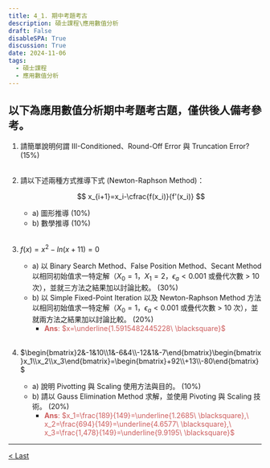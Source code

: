 ```yaml
---
title: 4_1. 期中考題考古
description: 碩士課程\應用數值分析
draft: False
disableSPA: True
discussion: True
date: 2024-11-06
tags:
  - 碩士課程
  - 應用數值分析
---
```

以下為應用數值分析期中考題考古題，僅供後人備考參考。
---
1. 請簡單說明何謂 III-Conditioned、Round-Off Error 與 Truncation Error? (15%)
  <br><br>
2. 請以下述兩種方式推導下式 (Newton-Raphson Method)：

    $$
    x_{i+1}=x_i-\cfrac{f(x_i)}{f'(x_i)}
    $$
   - a) 圖形推導 (10%)
   - b) 數學推導 (10%)
  <br><br>
3. $f(x)=x^2-ln(x+11)=0$
   - a) 以 Binary Search Method、False Position Method、Secant Method 以相同初始值求一特定解（$X_0=1，X_1=2，\epsilon_a<0.001$ 或疊代次數 > 10 次），並就三方法之結果加以討論比較。 (30%)
   - b) 以 Simple Fixed-Point Iteration 以及 Newton-Raphson Method 方法以相同初始值求一特定解（$X_0=1，\epsilon_a<0.001$ 或疊代次數 > 10 次），並就兩方法之結果加以討論比較。 (20%)
     - <span style="color: IndianRed;">**Ans**: $x=\underline{1.5915482445228\ \blacksquare}$</span>
  <br><br>
4. $\begin{bmatrix}2&-1&10\\1&-6&4\\-12&1&-7\end{bmatrix}\begin{bmatrix}x_1\\x_2\\x_3\end{bmatrix}=\begin{bmatrix}+92\\+13\\-80\end{bmatrix}$
   - a) 說明 Pivotting 與 Scaling 使用方法與目的。 (10%)
   - b) 請以 Gauss Elimination Method 求解，並使用 Pivoting 與 Scaling 技術。 (20%)
     - <span style="color: IndianRed;">**Ans**: $x_1=\frac{189}{149}=\underline{1.2685\ \blacksquare},\ x_2=\frac{694}{149}=\underline{4.6577\ \blacksquare},\ x_3=\frac{1,478}{149}=\underline{9.9195\ \blacksquare}$</span>


---
<div style="display: grid; grid-template-columns: 1fr 4fr 1fr;">
  <div><a href="20241030_LU分解與矩陣求逆">< Last</a></div>
  <div></div>
  <div></div>
</div>